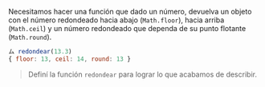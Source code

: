 Necesitamos hacer una función que dado un número, devuelva un objeto con el número redondeado hacia abajo (`Math.floor`), hacia arriba (`Math.ceil`) y un número redondeado que dependa de su punto flotante (`Math.round`).

```javascript
ム redondear(13.3)
{ floor: 13, ceil: 14, round: 13 }
```

> Definí la función `redondear` para lograr lo que acabamos de describir.